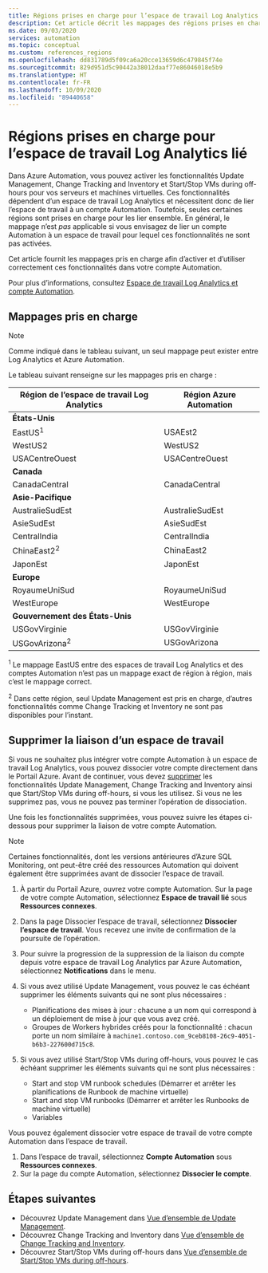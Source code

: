 ```yaml
---
title: Régions prises en charge pour l’espace de travail Log Analytics lié
description: Cet article décrit les mappages des régions prises en charge entre un compte Automation et un espace de travail Log Analytics en relation avec certaines fonctionnalités d’Azure Automation.
ms.date: 09/03/2020
services: automation
ms.topic: conceptual
ms.custom: references_regions
ms.openlocfilehash: dd831789d5f09ca6a20cce13659d6c479845f74e
ms.sourcegitcommit: 829d951d5c90442a38012daaf77e86046018e5b9
ms.translationtype: HT
ms.contentlocale: fr-FR
ms.lasthandoff: 10/09/2020
ms.locfileid: "89440658"
---
```

# <a name="supported-regions-for-linked-log-analytics-workspace"></a>Régions prises en charge pour l’espace de travail Log Analytics lié

Dans Azure Automation, vous pouvez activer les fonctionnalités Update Management, Change Tracking and Inventory et Start/Stop VMs during off-hours pour vos serveurs et machines virtuelles. Ces fonctionnalités dépendent d’un espace de travail Log Analytics et nécessitent donc de lier l’espace de travail à un compte Automation. Toutefois, seules certaines régions sont prises en charge pour les lier ensemble. En général, le mappage n’est *pas* applicable si vous envisagez de lier un compte Automation à un espace de travail pour lequel ces fonctionnalités ne sont pas activées.

Cet article fournit les mappages pris en charge afin d’activer et d’utiliser correctement ces fonctionnalités dans votre compte Automation.

Pour plus d’informations, consultez [Espace de travail Log Analytics et compte Automation](../../azure-monitor/insights/solutions.md#log-analytics-workspace-and-automation-account).

## <a name="supported-mappings"></a>Mappages pris en charge

> [!NOTE]
> Comme indiqué dans le tableau suivant, un seul mappage peut exister entre Log Analytics et Azure Automation.

Le tableau suivant renseigne sur les mappages pris en charge :

|**Région de l’espace de travail Log Analytics**|**Région Azure Automation**|
|---|---|
|**États-Unis**||
|EastUS<sup>1</sup>|USAEst2|
|WestUS2|WestUS2|
|USACentreOuest|USACentreOuest|
|**Canada**||
|CanadaCentral|CanadaCentral|
|**Asie-Pacifique**||
|AustralieSudEst|AustralieSudEst|
|AsieSudEst|AsieSudEst|
|CentralIndia|CentralIndia|
|ChinaEast2<sup>2</sup>|ChinaEast2|
|JaponEst|JaponEst|
|**Europe**||
|RoyaumeUniSud|RoyaumeUniSud|
|WestEurope|WestEurope|
|**Gouvernement des États-Unis**||
|USGovVirginie|USGovVirginie|
|USGovArizona<sup>2</sup>|USGovArizona|

<sup>1</sup> Le mappage EastUS entre des espaces de travail Log Analytics et des comptes Automation n’est pas un mappage exact de région à région, mais c’est le mappage correct.

<sup>2</sup> Dans cette région, seul Update Management est pris en charge, d’autres fonctionnalités comme Change Tracking et Inventory ne sont pas disponibles pour l’instant.

## <a name="unlink-a-workspace"></a>Supprimer la liaison d’un espace de travail

Si vous ne souhaitez plus intégrer votre compte Automation à un espace de travail Log Analytics, vous pouvez dissocier votre compte directement dans le Portail Azure. Avant de continuer, vous devez [supprimer](move-account.md#remove-features) les fonctionnalités Update Management, Change Tracking and Inventory ainsi que Start/Stop VMs during off-hours, si vous les utilisez. Si vous ne les supprimez pas, vous ne pouvez pas terminer l’opération de dissociation.

Une fois les fonctionnalités supprimées, vous pouvez suivre les étapes ci-dessous pour supprimer la liaison de votre compte Automation.

> [!NOTE]
> Certaines fonctionnalités, dont les versions antérieures d’Azure SQL Monitoring, ont peut-être créé des ressources Automation qui doivent également être supprimées avant de dissocier l’espace de travail.

1. À partir du Portail Azure, ouvrez votre compte Automation. Sur la page de votre compte Automation, sélectionnez **Espace de travail lié** sous **Ressources connexes**.

2. Dans la page Dissocier l’espace de travail, sélectionnez **Dissocier l’espace de travail**. Vous recevez une invite de confirmation de la poursuite de l’opération.

3. Pour suivre la progression de la suppression de la liaison du compte depuis votre espace de travail Log Analytics par Azure Automation, sélectionnez **Notifications** dans le menu.

4. Si vous avez utilisé Update Management, vous pouvez le cas échéant supprimer les éléments suivants qui ne sont plus nécessaires :

    * Planifications des mises à jour : chacune a un nom qui correspond à un déploiement de mise à jour que vous avez créé.
    * Groupes de Workers hybrides créés pour la fonctionnalité : chacun porte un nom similaire à `machine1.contoso.com_9ceb8108-26c9-4051-b6b3-227600d715c8`.

5. Si vous avez utilisé Start/Stop VMs during off-hours, vous pouvez le cas échéant supprimer les éléments suivants qui ne sont plus nécessaires :

    * Start and stop VM runbook schedules (Démarrer et arrêter les planifications de Runbook de machine virtuelle)
    * Start and stop VM runbooks (Démarrer et arrêter les Runbooks de machine virtuelle)
    * Variables

Vous pouvez également dissocier votre espace de travail de votre compte Automation dans l’espace de travail.

1. Dans l’espace de travail, sélectionnez **Compte Automation** sous **Ressources connexes**.
2. Sur la page du compte Automation, sélectionnez **Dissocier le compte**.

## <a name="next-steps"></a>Étapes suivantes

* Découvrez Update Management dans [Vue d’ensemble de Update Management](../update-management/update-mgmt-overview.md).
* Découvrez Change Tracking and Inventory dans [Vue d’ensemble de Change Tracking and Inventory](../change-tracking.md).
* Découvrez Start/Stop VMs during off-hours dans [Vue d’ensemble de Start/Stop VMs during off-hours](../automation-solution-vm-management.md).
